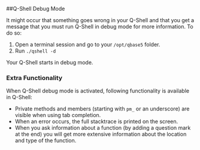 ﻿##Q-Shell Debug Mode

It might occur that something goes wrong in your Q-Shell and that you get a message that you must run Q-Shell in debug mode for more information. To do so:

1. Open a terminal session and go to your `/opt/qbase5` folder.
2. Run `./qshell -d`

Your Q-Shell starts in debug mode.

### Extra Functionality

When Q-Shell debug mode is activated, following functionality is available in Q-Shell:
* Private methods and members (starting with `pm_` or an underscore) are visible when using tab completion.
* When an error occurs, the full stacktrace is printed on the screen.
* When you ask information about a function (by adding a question mark at the end) you will get more extensive information about the location and type of the function.
